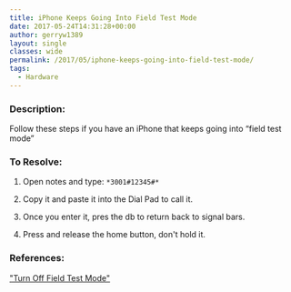 ```yaml
---
title: iPhone Keeps Going Into Field Test Mode
date: 2017-05-24T14:31:28+00:00
author: gerryw1389
layout: single
classes: wide
permalink: /2017/05/iphone-keeps-going-into-field-test-mode/
tags:
  - Hardware
---
```

<!--more-->

### Description:

Follow these steps if you have an iPhone that keeps going into &#8220;field test mode&#8221;

### To Resolve:

1. Open notes and type: `*3001#12345#*`

2. Copy it and paste it into the Dial Pad to call it.

3. Once you enter it, pres the db to return back to signal bars.

4. Press and release the home button, don't hold it.

### References:

["Turn Off Field Test Mode"](https://discussions.apple.com/thread/2482600?tstart=0)